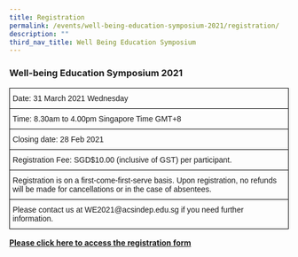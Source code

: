 ```yaml
---
title: Registration
permalink: /events/well-being-education-symposium-2021/registration/
description: ""
third_nav_title: Well Being Education Symposium
---
```

<h3>Well-being Education Symposium 2021</h3>


<style type="text/css">
.tg  {border-collapse:collapse;border-spacing:0;}
.tg td{border-color:black;border-style:solid;border-width:1px;font-family:Arial, sans-serif;font-size:14px;
  overflow:hidden;padding:10px 5px;word-break:normal;}
.tg th{border-color:black;border-style:solid;border-width:1px;font-family:Arial, sans-serif;font-size:14px;
  font-weight:normal;overflow:hidden;padding:10px 5px;word-break:normal;}
.tg .tg-0lax{text-align:left;vertical-align:top}
</style>
<table class="tg">
<thead>
  <tr>
    <th class="tg-0lax">Date: 31 March 2021 Wednesday</th>
  </tr>
</thead>
<tbody>
  <tr>
    <td class="tg-0lax">Time: 8.30am to 4.00pm Singapore Time GMT+8</td>
  </tr>
  <tr>
    <td class="tg-0lax">Closing date: 28 Feb 2021</td>
  </tr>
  <tr>
    <td class="tg-0lax">Registration Fee: SGD$10.00 (inclusive of GST) per participant.</td>
  </tr>
  <tr>
    <td class="tg-0lax">Registration is on a first-come-first-serve basis. Upon registration, no refunds will be made for cancellations or in the case of absentees.</td>
  </tr>
  <tr>
    <td class="tg-0lax">Please contact us at WE2021@acsindep.edu.sg if you need further information.</td>
  </tr>
</tbody>
</table>

[**Please click here to access the registration form**](https://forms.office.com/Pages/ResponsePage.aspx?id=3hIvO1RNC0mQj9wmuRJE3Iy4SijIRo1IhEFesYfeKg5UQU45WDk0TlhCQVAxSlVUTlFYS1BXQ0pMNi4u)